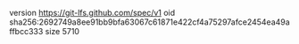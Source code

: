 version https://git-lfs.github.com/spec/v1
oid sha256:2692749a8ee91bb9bfa63067c61871e422cf4a75297afce2454ea49affbcc333
size 5710
